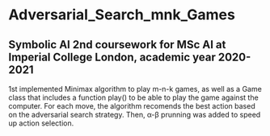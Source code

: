# Adversarial_Search_mnk_Games

## Symbolic AI 2nd coursework for MSc AI at Imperial College London, academic year 2020-2021

1st implemented Minimax algorithm to play m-n-k games, as well as a Game class that includes a function play() to be able to play the game against the computer. For each move, the algorithm recomends the best action based on the adversarial search strategy. Then, α-β prunning was added to speed up action selection.
